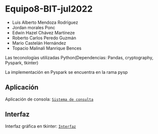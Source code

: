 # Equipo8-BIT-jul2022

- Luis Alberto Mendoza Rodríguez
- Jordan morales Ponc
- Edwin Hazel Chávez Martíneze
- Roberto Carlos Peredo Guzmán
- Mario Castelán Hernández
- Topacio Malinali Manrique Bences

Las teconologías utilizadas Python(Dependencias: Pandas, cryptography, Pyspark, tkinter)

La implementación en Pyspark se encuentra en la rama pysp

## Aplicación
Aplicación de consola: [`Sistema de consulta`](./Solucion/BBVA.py)

## Interfaz 
Interfaz gráfica en tkinter: [`Interfaz`](./interfaz.py)

